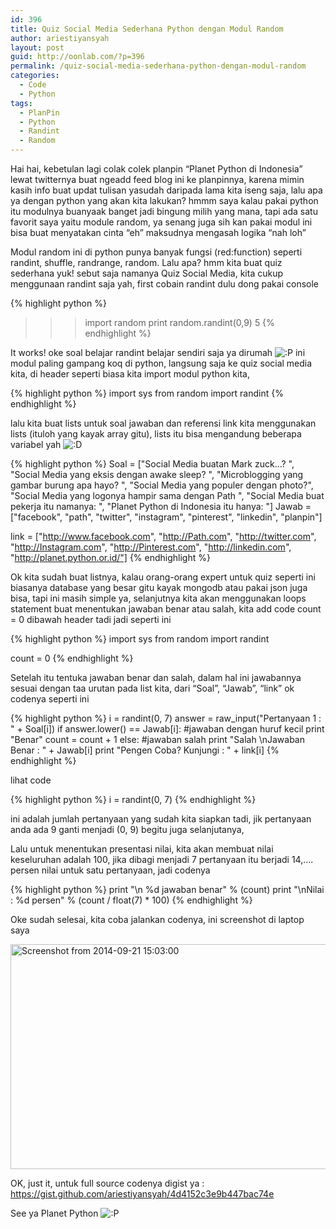 ```yaml
---
id: 396
title: Quiz Social Media Sederhana Python dengan Modul Random
author: ariestiyansyah
layout: post
guid: http://oonlab.com/?p=396
permalink: /quiz-social-media-sederhana-python-dengan-modul-random
categories:
  - Code
  - Python
tags:
  - PlanPin
  - Python
  - Randint
  - Random
---
```

Hai hai, kebetulan lagi colak colek planpin &#8220;Planet Python di Indonesia&#8221; lewat twitternya buat ngeadd feed blog ini ke planpinnya, karena mimin kasih info buat updat tulisan yasudah daripada lama kita iseng saja, lalu apa ya dengan python yang akan kita lakukan? hmmm saya kalau pakai python itu modulnya buanyaak banget jadi bingung milih yang mana, tapi ada satu favorit saya yaitu module random, ya senang juga sih kan pakai modul ini bisa buat menyatakan cinta &#8220;eh&#8221; maksudnya mengasah logika &#8220;nah loh&#8221;

Modul random ini di python punya banyak fungsi (red:function) seperti randint, shuffle, randrange, random. Lalu apa? hmm kita buat quiz sederhana yuk! sebut saja namanya Quiz Social Media, kita cukup menggunaan randint saja yah, first cobain randint dulu dong pakai console

{% highlight python %}
>>> import random
>>> print random.randint(0,9)
5
{% endhighlight %}

It works! oke soal belajar randint belajar sendiri saja ya dirumah <img src="https://oonlab.com/wp-includes/images/smilies/icon_razz.gif" alt=":P" class="wp-smiley" /> ini modul paling gampang koq di python, langsung saja ke quiz social media kita, di header seperti biasa kita import modul python kita,

{% highlight python %}
import sys
from random import randint
{% endhighlight %}

lalu kita buat lists untuk soal jawaban dan referensi link kita menggunakan lists (ituloh yang kayak array gitu), lists itu bisa mengandung beberapa variabel yah <img src="https://oonlab.com/wp-includes/images/smilies/icon_biggrin.gif" alt=":D" class="wp-smiley" /> 

{% highlight python %}
Soal = ["Social Media buatan Mark zuck...? ",
     "Social Media yang eksis dengan awake sleep? ",
     "Microblogging yang gambar burung apa hayo? ",
     "Social Media yang populer dengan photo?",
     "Social Media yang logonya hampir sama dengan Path  ",
     "Social Media buat pekerja itu namanya: ",
     "Planet Python di Indonesia itu hanya: "]
Jawab = ["facebook",
     "path",
     "twitter",
     "instagram",
     "pinterest",
     "linkedin",
     "planpin"]
     
link = ["http://www.facebook.com",
            "http://Path.com",
            "http://twitter.com",
            "http://Instagram.com",
            "http://Pinterest.com",
            "http://linkedin.com",
            "http://planet.python.or.id/"]
{% endhighlight %}

Ok kita sudah buat listnya, kalau orang-orang expert untuk quiz seperti ini biasanya database yang besar gitu kayak mongodb atau pakai json juga bisa, tapi ini masih simple ya, selanjutnya kita akan menggunakan loops statement buat menentukan jawaban benar atau salah, kita add code count = 0 dibawah header tadi jadi seperti ini

{% highlight python %}
import sys
from random import randint

count = 0
{% endhighlight %}

Setelah itu tentuka jawaban benar dan salah, dalam hal ini jawabannya sesuai dengan taa urutan pada list kita, dari &#8220;Soal&#8221;, &#8220;Jawab&#8221;, &#8220;link&#8221; ok codenya seperti ini

{% highlight python %}
i = randint(0, 7)
answer = raw_input("Pertanyaan 1 : " + Soal[i])
if answer.lower() == Jawab[i]: #jawaban dengan huruf kecil
    print "Benar" 
    count = count + 1
else: #jawaban salah
    print "Salah \nJawaban Benar : " + Jawab[i]
    print "Pengen Coba? Kunjungi : " + link[i]
{% endhighlight %}

lihat code

{% highlight python %}
i = randint(0, 7)
{% endhighlight %}

ini adalah jumlah pertanyaan yang sudah kita siapkan tadi, jik pertanyaan anda ada 9 ganti menjadi (0, 9) begitu juga selanjutanya,

Lalu untuk menentukan presentasi nilai, kita akan membuat nilai keseluruhan adalah 100, jika dibagi menjadi 7 pertanyaan itu berjadi 14,&#8230;. persen nilai untuk satu pertanyaan, jadi codenya

{% highlight python %}
print "\n %d jawaban benar" % (count)
print "\nNilai : %d persen" % (count / float(7) * 100)
{% endhighlight %}

Oke sudah selesai, kita coba jalankan codenya, ini screenshot di laptop saya

[<img class="aligncenter size-large wp-image-397" src="http://oonlab.com/wp-content/uploads/2014/09/Screenshot-from-2014-09-21-150300-600x360.png" alt="Screenshot from 2014-09-21 15:03:00" width="600" height="360" />][1]

OK, just it, untuk full source codenya digist ya : <a title="https://gist.github.com/ariestiyansyah/4d4152c3e9b447bac74e" href="https://gist.github.com/ariestiyansyah/4d4152c3e9b447bac74e" target="_blank">https://gist.github.com/ariestiyansyah/4d4152c3e9b447bac74e</a>

See ya Planet Python <img src="https://oonlab.com/wp-includes/images/smilies/icon_razz.gif" alt=":P" class="wp-smiley" /> 

&nbsp;

&nbsp;

 [1]: http://oonlab.com/wp-content/uploads/2014/09/Screenshot-from-2014-09-21-150300.png
